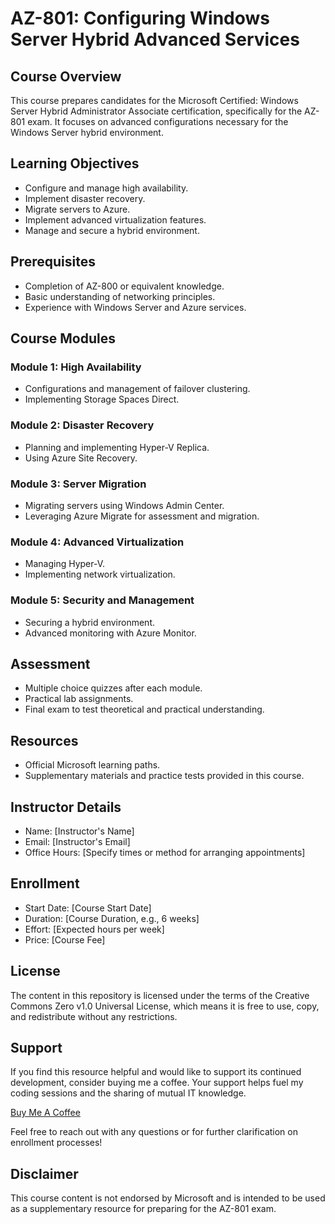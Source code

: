 # AZ-801: Configuring Windows Server Hybrid Advanced Services

## Course Overview

This course prepares candidates for the Microsoft Certified: Windows Server Hybrid Administrator Associate certification, specifically for the AZ-801 exam. It focuses on advanced configurations necessary for the Windows Server hybrid environment.

## Learning Objectives

- Configure and manage high availability.
- Implement disaster recovery.
- Migrate servers to Azure.
- Implement advanced virtualization features.
- Manage and secure a hybrid environment.

## Prerequisites

- Completion of AZ-800 or equivalent knowledge.
- Basic understanding of networking principles.
- Experience with Windows Server and Azure services.

## Course Modules

### Module 1: High Availability
- Configurations and management of failover clustering.
- Implementing Storage Spaces Direct.

### Module 2: Disaster Recovery
- Planning and implementing Hyper-V Replica.
- Using Azure Site Recovery.

### Module 3: Server Migration
- Migrating servers using Windows Admin Center.
- Leveraging Azure Migrate for assessment and migration.

### Module 4: Advanced Virtualization
- Managing Hyper-V.
- Implementing network virtualization.

### Module 5: Security and Management
- Securing a hybrid environment.
- Advanced monitoring with Azure Monitor.

## Assessment

- Multiple choice quizzes after each module.
- Practical lab assignments.
- Final exam to test theoretical and practical understanding.

## Resources

- Official Microsoft learning paths.
- Supplementary materials and practice tests provided in this course.

## Instructor Details

- Name: [Instructor's Name]
- Email: [Instructor's Email]
- Office Hours: [Specify times or method for arranging appointments]

## Enrollment

- Start Date: [Course Start Date]
- Duration: [Course Duration, e.g., 6 weeks]
- Effort: [Expected hours per week]
- Price: [Course Fee]

## License

The content in this repository is licensed under the terms of the Creative Commons Zero v1.0 Universal License, which means it is free to use, copy, and redistribute without any restrictions.

## Support

If you find this resource helpful and would like to support its continued development, consider buying me a coffee. Your support helps fuel my coding sessions and the sharing of mutual IT knowledge.

[Buy Me A Coffee](https://www.buymeacoffee.com/yourusername)

Feel free to reach out with any questions or for further clarification on enrollment processes!

## Disclaimer

This course content is not endorsed by Microsoft and is intended to be used as a supplementary resource for preparing for the AZ-801 exam.

